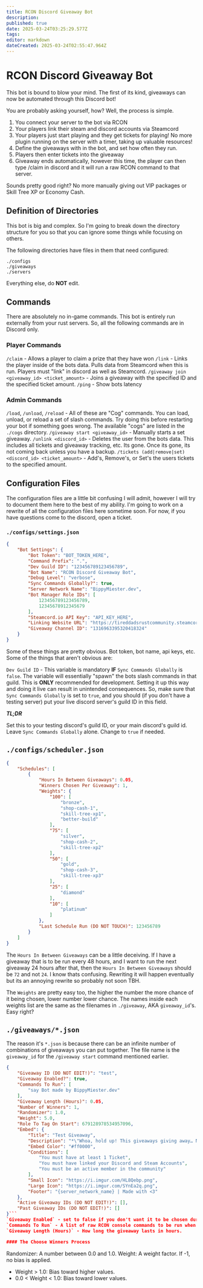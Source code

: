 ```yaml
---
title: RCON Discord Giveaway Bot
description: 
published: true
date: 2025-03-24T03:25:29.577Z
tags: 
editor: markdown
dateCreated: 2025-03-24T02:55:47.964Z
---
```


# RCON Discord Giveaway Bot

This bot is bound to blow your mind. The first of its kind, giveaways can now be automated through this Discord bot!

You are probably asking yourself, how? Well, the process is simple.

1. You connect your server to the bot via RCON
2. Your players link their steam and discord accounts via Steamcord
3. Your players just start playing and they get tickets for playing! No more plugin running on the server with a timer, taking up valuable resources!
4. Define the giveaways with in the bot, and set how often they run.
5. Players then enter tickets into the giveaway
6. Giveaway ends automatically, however this time, the player can then type /claim in discord and it will run a raw RCON command to that server.

Sounds pretty good right? No more manually giving out VIP packages or Skill Tree XP or Economy Cash.

## Definition of Directories

This bot is big and complex. So I'm going to break down the directory structure for you so that you can ignore some things while focusing on others.

The following directories have files in them that need configured:

```
./configs
./giveaways
./servers
```
Everything else, do **NOT** edit.

## Commands
There are absolutely no in-game commands. This bot is entirely run externally from your rust servers. So, all the following commands are in Discord only.

### Player Commands
`/claim` - Allows a player to claim a prize that they have won
`/link` - Links the player inside of the bots data. Pulls data from Steamcord when this is run. Players must "link" in discord as well as Steamcord.
`/giveaway join <giveaway_id> <ticket_amount>` - Joins a giveaway with the specified ID and the specified ticket amount.
`/ping` - Show bots latency

### Admin Commands
`/load`, `/unload`, `/reload` - All of these are "Cog" commands. You can load, unload, or reload a set of slash commands. Try doing this before restarting your bot if something goes wrong. The available "cogs" are listed in the `./cogs` directory.
`/giveaway start <giveaway_id>` - Manually starts a set giveaway.
`/unlink <discord_id>` - Deletes the user from the bots data. This includes all tickets and giveaway tracking, etc. Its gone. Once its gone, its not coming back unless you have a backup.
`/tickets (add|remove|set) <discord_id> <ticket_amount>` - Add's, Remove's, or Set's the users tickets to the specified amount.

## Configuration Files
The configuration files are a little bit confusing I will admit, however I will try to document them here to the best of my ability. I'm going to work on a rewrite of all the configuration files here sometime soon. For now, if you have questions come to the discord, open a ticket.
### `./configs/settings.json`
```json
{
    "Bot Settings": {
        "Bot Token": "BOT_TOKEN_HERE",
        "Command Prefix": ".",
        "Dev Guild ID": "123456789123456789",
        "Bot Name": "RCON Discord Giveaway Bot",
        "Debug Level": "verbose",
        "Sync Commands Globally?": true,
        "Server Network Name": "BippyMiester.dev",
        "Bot Manager Role IDs": [
            123456789123456789,
            12345678912345679
        ],
        "Steamcord.io API Key": "API_KEY_HERE",
        "Linking Website URL": "https://tireddadsrustcommunity.steamcord.link",
        "Giveaway Channel ID": "1316963395320418324"
    }
}
```
Some of these things are pretty obvious. Bot token, bot name, api keys, etc. Some of the things that aren't obvious are:

`Dev Guild ID` - This variable is mandatory **IF** `Sync Commands Globally` is `false`.
The variable will essentially "spawn" the bots slash commands in that guild. This is **ONLY** recommended for development. Setting it up this way and doing it live can result in unintended consequences. So, make sure that `Sync Commands Globally` is set to `true`, and you should (if you don't have a testing server) put your live discord server's guild ID in this field.

***TL;DR***

Set this to your testing discord's guild ID, or your main discord's guild id. Leave `Sync Commands Globally` alone. Change to `true` if needed.

## `./configs/scheduler.json`
```json
{
    "Schedules": [
        {
            "Hours In Between Giveaways": 0.05,
            "Winners Chosen Per Giveaway": 1,
            "Weights": {
                "100": [
                    "bronze",
                    "shop-cash-1",
                    "skill-tree-xp1",
                    "better-build"
                ],
                "75": [
                    "silver",
                    "shop-cash-2",
                    "skill-tree-xp2"
                ],
                "50": [
                    "gold",
                    "shop-cash-3",
                    "skill-tree-xp3"
                ],
                "25": [
                    "diamond"
                ],
                "10": [
                    "platinum"
                ]
            },
            "Last Schedule Run (DO NOT TOUCH)": 123456789
        }
    ]
}
```
The `Hours In Between Giveaways` can be a little deceiving. If I have a giveaway that is to be run every 48 hours, and I want to run the next giveaway 24 hours after that, then the `Hours In Between Giveaways` should be `72` and not `24`. I know thats confusing. Rewriting it will happen eventually but its an annoying rewrite so probably not soon TBH.

The `Weights` are pretty easy too, the higher the number the more chance of it being chosen, lower number lower chance. The names inside each weights list are the same as the filenames in `./giveaway`, AKA `giveaway_id`'s. Easy right?
## `./giveaways/*.json`

The reason it's `*.json` is because there can be an infinite number of combinations of giveaways you can put together. The file name is the `giveaway_id` for the `/giveaway start` command mentioned earlier.
```json
{
    "Giveaway ID (DO NOT EDIT!)": "test",
    "Giveaway Enabled?": true,
    "Commands To Run": [
        "say Bot made by BippyMiester.dev"
    ],
    "Giveaway Length (Hours)": 0.05,
    "Number of Winners": 1,
    "Randomizer": 1.0,
    "Weight": 5.0,
    "Role To Tag On Start": 679128978534957096,
    "Embed": {
        "Title": "Test Giveaway",
        "Description": "*\"Whoa, hold up! This giveaways giving away… NOTHING! Thats right, zilch, zip, nada! But dont freak out, its just a test to keep the bot in tip-top shape! Think of it as a *totally tubular* tech workout. Youve got 1 hour to enter, but heres the kicker—its a ticket burner! Once you enter, those tickets are gone like last weeks mix tape. So if youre not down to say goodbye to those bad boys, no worries—just skip it! But hey, bot data doesnt gather itself, so thanks for helping out, tech warriors!\"*",
        "Embed Color": "#ff0000",
        "Conditions": [
            "You must have at least 1 Ticket",
            "You must have linked your Discord and Steam Accounts",
            "You must be an active member in the community"
        ],
        "Small Icon": "https://i.imgur.com/HL8Qebp.png",
        "Large Icon": "https://i.imgur.com/SYnEa2q.png",
        "Footer": "{server_network_name} | Made with <3"
    },
    "Active Giveaway IDs (DO NOT EDIT!)": [],
    "Past Giveaway IDs (DO NOT EDIT!)": []
}```
`Giveaway Enabled` - set to false if you don't want it to be chosen during giveaway selection
`Commands To Run` - A list of raw RCON console commands to be run when a player redeems the prize with the `/claim` command
`Giveaway Length (Hours)` - How long the giveaway lasts in hours.

#### The Choose Winners Process
```
Randomizer: A number between 0.0 and 1.0.
Weight: A weight factor. If -1, no bias is applied.
 - Weight > 1.0: Bias toward higher values.
 - 0.0 < Weight < 1.0: Bias toward lower values.
 ```
 
 